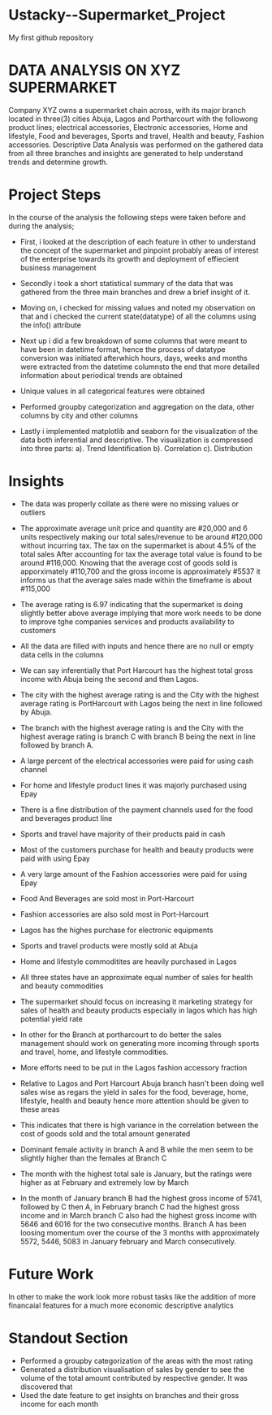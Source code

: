 # Ustacky--Supermarket_Project
My first github repository
# DATA ANALYSIS ON  XYZ SUPERMARKET

Company XYZ owns a supermarket chain across, with its major branch located in three(3) cities Abuja, Lagos and Portharcourt with the followong product lines; electrical accessories, Electronic accessories, Home and lifestyle, Food and beverages, Sports and travel, Health and beauty, Fashion accessories. Descriptive Data Analysis was performed on the gathered data from all three branches and insights are generated to help understand trends and determine growth. 

# Project Steps

In the course of the analysis the following steps were taken before and during the analysis; 
* First, i looked at the description of each feature in other to understand the concept of the supermarket and pinpoint probably areas of interest of the enterprise towards its growth and deployment of effiecient business management

* Secondly i took a short statistical summary of the data that was gathered from the three main branches and drew a brief insight of it.

* Moving on, i checked for missing values and noted my observation on that and i checked the current state(datatype) of all the columns using the info() attribute

* Next up i did a few breakdown of some columns that were meant to have been in datetime format, hence the process of datatype conversion was initiated afterwhich hours, days, weeks and months were extracted from the datetime columnsto the end that more detailed information about periodical trends are obtained

* Unique values in all categorical features were obtained

* Performed groupby categorization and aggregation on the data, other columns by city and other columns

* Lastly i implemented matplotlib and seaborn for the visualization of the data both inferential and descriptive. The visualization is compressed into three parts:
	a). Trend Identification
	b). Correlation
	c). Distribution


# Insights

* The data was properly collate as there were no missing values or outliers

* The approximate average unit price and quantity are #20,000 and 6 units respectively making our total sales/revenue to be around #120,000 without incurring tax.
The tax on the supermarket is about 4.5% of the total sales
After accounting for tax the average total value is found to be around #116,000.
Knowing that the average cost of goods sold is apporximately #110,700 and the gross income is approximately #5537 it informs us that the average sales made within the timeframe is about #115,000 

* The average rating is 6.97 indicating that the supermarket is doing slightly better above average implying that more work needs to be done to improve tghe companies services and products availability to customers

* All the data are filled with inputs and hence there are no null or empty data cells in the columns

* We can say inferentially that Port Harcourt has the highest total gross income with Abuja being the second and then Lagos.

* The city with the highest average rating is and the City with the highest average rating is PortHarcourt with Lagos being the next in line followed by Abuja.

* The branch with the highest average rating is and the City with the highest average rating is branch C with branch B being the next in line followed by branch A.

* A large percent of the electrical accessories were paid for using cash channel

* For home and lifestyle product lines it was majorly purchased using Epay

* There is a fine distribution of the payment channels used for the food and beverages product line

* Sports and travel have majority of their products paid in cash

* Most of the customers purchase for health and beauty products were paid with using Epay

* A very large amount of the Fashion accessories were paid for using Epay

* Food And Beverages are sold most in Port-Harcourt

* Fashion accessories are also sold most in Port-Harcourt

* Lagos has the highes purchase for electronic equipments

* Sports and travel products were mostly sold at Abuja

* Home and lifestyle commoditites are heavily purchased in Lagos

* All three states have an approximate equal number of sales for health and beauty commodities

* The supermarket should focus on increasing it marketing strategy for sales of health and beauty products especially in lagos which has high potential yield rate

* In other for the Branch at portharcourt to do better the sales management should work on generating more incoming through sports and travel, home, and lifestyle commodities. 

* More efforts need to be put in the Lagos fashion accessory fraction

* Relative to Lagos and Port Harcourt Abuja branch hasn't been doing well sales wise as regars the yield in sales for the food, beverage, home, lifestyle, health and beauty hence more attention should be given to these areas

* This indicates that there is high variance in the correlation between the cost of goods sold and the total amount generated

* Dominant female activity in branch A and B while the men seem to be slightly higher than the females at Branch C

* The month with the highest total sale is January, but the ratings were higher as at February and extremely low by March 

* In the month of January branch B had the highest gross income of 5741, followed by C then A, in February branch C had the highest gross income and in March branch C also had the highest gross income with 5646 and 6016 for the two consecutive months. Branch A has been loosing momentum over the course of the 3 months with approximately 5572, 5446, 5083 in January february and March consecutively.

# Future Work

In other to make the work look more robust tasks like the addition of more financaial features for a much more economic descriptive analytics


# Standout Section

* Performed a groupby categorization of the areas with the most rating
* Generated a distribution visualisation of sales by gender to see the volume of the total amount contributed by respective gender. It was discovered that  
* Used the date feature to get insights on branches and their gross income for each month
